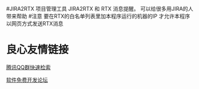 #JIRA2RTX
项目管理工具
JIRA2RTX 和 RTX 消息提醒。
可以给很多用JIRA的人带来帮助
#注意
要在RTX的白名单列表里加本程序运行的机器的IP
才允许本程序以网页方式发送RTX消息

 # 良心友情链接

[腾讯QQ群快速检索](http://u.720life.cn/s/8cf73f7c)

[软件免费开发论坛](http://u.720life.cn/s/bbb01dc0)